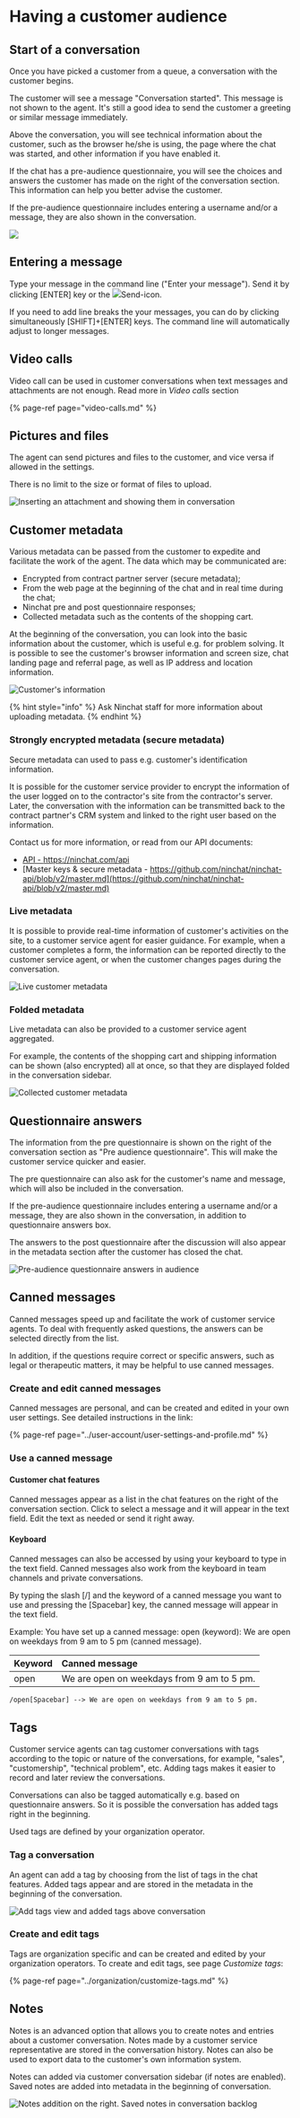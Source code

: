# Having a customer audience

## Start of a conversation

Once you have picked a customer from a queue, a conversation with the customer begins.

The customer will see a message "Conversation started". This message is not shown to the agent. It's still a good idea to send the customer a greeting or similar message immediately.

Above the conversation, you will see technical information about the customer, such as the browser he/she is using, the page where the chat was started, and other information if you have enabled it.

If the chat has a pre-audience questionnaire, you will see the choices and answers the customer has made on the right of the conversation section. This information can help you better advise the customer.

If the pre-audience questionnaire includes entering a username and/or a message, they are also shown in the conversation.

![](../.gitbook/assets/customer-chat-start.png)

## Entering a message

Type your message in the command line \("Enter your message"\). Send it by clicking \[ENTER\] key or the  ![](../.gitbook/assets/icon-submit.PNG)Send-icon.

If you need to add line breaks the your messages, you can do by clicking simultaneously \[SHIFT\]+\[ENTER\]  keys. The command line will automatically adjust to longer messages.

## Video calls

Video call can be used in customer conversations when text messages and attachments are not enough. Read more in _Video calls_ section

{% page-ref page="video-calls.md" %}

## Pictures and files

The agent can send pictures and files to the customer, and vice versa if allowed in the settings.

There is no limit to the size or format of files to upload.

![Inserting an attachment and showing them in conversation](../.gitbook/assets/customer-chat-attachment.png)

## Customer metadata 

Various metadata can be passed from the customer to expedite and facilitate the work of the agent. The data which may be communicated are:

* Encrypted from contract partner server \(secure metadata\);
* From the web page at the beginning of the chat and in real time during the chat;
* Ninchat pre and post questionnaire responses;
* Collected metadata such as the contents of the shopping cart.

At the beginning of the conversation, you can look into the basic information about the customer, which is useful e.g. for problem solving. It is possible to see the customer's browser information and screen size, chat landing page and referral page, as well as IP address and location information.

![Customer&apos;s information](../.gitbook/assets/metadata-customer.png)

{% hint style="info" %}
Ask Ninchat staff for more information about uploading metadata.
{% endhint %}

### Strongly encrypted metadata \(secure metadata\)

Secure metadata can used to pass e.g. customer's identification information.

It is possible for the customer service provider to encrypt the information of the user logged on to the contractor's site from the contractor's server. Later, the conversation with the information can be transmitted back to the contract partner's CRM system and linked to the right user based on the information.

Contact us for more information, or read from our API documents: 

* [API - https://ninchat.com/api ](https://ninchat.com/api%20)
* [Master keys & secure metadata - https://github.com/ninchat/ninchat-api/blob/v2/master.md](https://github.com/ninchat/ninchat-api/blob/v2/master.md)

### Live metadata

It is possible to provide real-time information of customer's activities on the site, to a customer service agent for easier guidance. For example, when a customer completes a form, the information can be reported directly to the customer service agent, or when the customer changes pages during the conversation.

![Live customer metadata](../.gitbook/assets/metadata-live.png)

### Folded metadata

Live metadata can also be provided to a customer service agent aggregated. 

For example, the contents of the shopping cart and shipping information can be shown \(also encrypted\) all at once, so that they are displayed folded in the conversation sidebar.

![Collected customer metadata](../.gitbook/assets/metadata-live-folded.png)

## Questionnaire answers

The information from the pre questionnaire is shown on the right of the conversation section as "Pre audience questionnaire". This will make the customer service quicker and easier.

The pre questionnaire can also ask for the customer's name and message, which will also be included in the conversation.

If the pre-audience questionnaire includes entering a username and/or a message, they are also shown in the conversation, in addition to questionnaire answers box.

The answers to the post questionnaire after the discussion will also appear in the metadata section after the customer has closed the chat.

![Pre-audience questionnaire answers in audience](../.gitbook/assets/customer-chat-questionnaire-data%20%281%29.png)

## Canned messages

Canned messages speed up and facilitate the work of customer service agents. To deal with frequently asked questions, the answers can be selected directly from the list.

In addition, if the questions require correct or specific answers, such as legal or therapeutic matters, it may be helpful to use canned messages.

### Create and edit canned messages

Canned messages are personal, and can be created and edited in your own user settings. See detailed instructions in the link:

{% page-ref page="../user-account/user-settings-and-profile.md" %}

### Use a canned message

#### **Customer chat features**

Canned messages appear as a list in the chat features on the right of the conversation section. Click to select a message and it will appear in the text field. Edit the text as needed or send it right away.

#### **Keyboard**

Canned messages can also be accessed by using your keyboard to type in the text field. Canned messages also work from the keyboard in team channels and private conversations.

By typing the slash \[/\] and the keyword of a canned message you want to use and pressing the \[Spacebar\] key, the canned message will appear in the text field.

Example: You have set up a canned message: open \(keyword\): We are open on weekdays from 9 am to 5 pm \(canned message\).

| Keyword | Canned message  |
| :--- | :--- |
| open | We are open on weekdays from 9 am to 5 pm. |

```text
/open[Spacebar] --> We are open on weekdays from 9 am to 5 pm.
```

## Tags

Customer service agents can tag customer conversations with tags according to the topic or nature of the conversations, for example, "sales", "customership", "technical problem", etc. Adding tags makes it easier to record and later review the conversations.

Conversations can also be tagged automatically e.g. based on questionnaire answers. So it is possible the conversation has added tags right in the beginning.

Used tags are defined by your organization operator.

### Tag a conversation

An agent can add a tag by choosing from the list of tags in the chat features. Added tags appear and are stored in the metadata in the beginning of the conversation.

![Add tags view and added tags above conversation](../.gitbook/assets/tags-agent-en.png)

### Create and edit tags

Tags are organization specific and can be created and edited by your organization operators. To create and edit tags, see page _Customize tags_:

{% page-ref page="../organization/customize-tags.md" %}

## Notes

Notes is an advanced option that allows you to create notes and entries about a customer conversation. Notes made by a customer service representative are stored in the conversation history. Notes can also be used to export data to the customer's own information system. 

Notes can added via customer conversation sidebar \(if notes are enabled\). Saved notes are added into metadata in the beginning of conversation.

![Notes addition on the right. Saved notes in conversation backlog](../.gitbook/assets/notes-agent-saved-en.PNG)

## 

